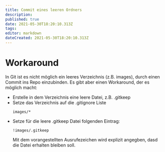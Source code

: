 ```yaml
---
title: Commit eines leeren Ordners
description: 
published: true
date: 2021-05-30T18:20:10.313Z
tags: 
editor: markdown
dateCreated: 2021-05-30T18:20:10.313Z
---
```


# Workaround
In Git ist es nicht möglich ein leeres Verzeichnis (z.B. images), durch einen Commit ins Repo einzubinden.
Es gibt aber einen Workaround, der es möglich macht:
- Erstelle in dem Verzeichnis eine leere Datei, z.B. .gitkeep
- Setze das Verzeichnis auf die .gitignore Liste
	```
	images/*
  ```
- Setze für die leere .gitkeep Datei folgenden Eintrag:
  ```
  !images/.gitkeep
  ```
  Mit dem vorangestellten Ausrufezeichen wird explizit angegben, dasd die Datei erhalten bleiben soll.